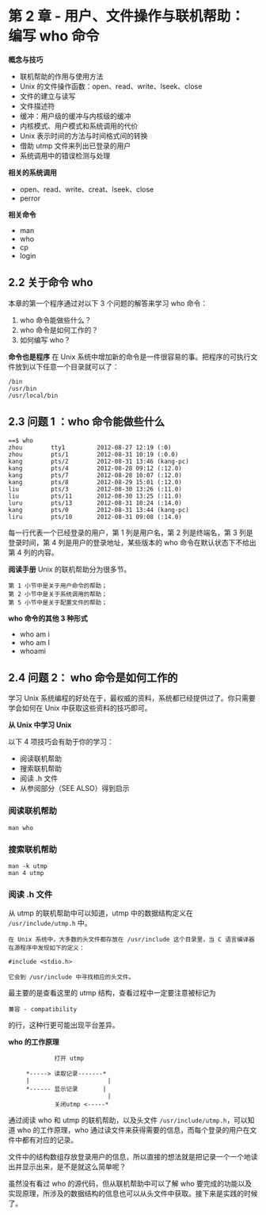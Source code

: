 # 第 2 章 - 用户、文件操作与联机帮助：编写 who 命令

**概念与技巧**

 * 联机帮助的作用与使用方法
 * Unix 的文件操作函数：open、read、write、lseek、close
 * 文件的建立与读写
 * 文件描述符
 * 缓冲：用户级的缓冲与内核级的缓冲
 * 内核模式、用户模式和系统调用的代价
 * Unix 表示时间的方法与时间格式间的转换
 * 借助 utmp 文件来列出已登录的用户
 * 系统调用中的错误检测与处理

**相关的系统调用**

 * open、read、write、creat、lseek、close
 * perror

**相关命令**

 * man
 * who
 * cp
 * login

## 2.2 关于命令 who
本章的第一个程序通过对以下 3 个问题的解答来学习 who 命令：

 1. who 命令能做些什么？
 2. who 命令是如何工作的？
 3. 如何编写 who？

**命令也是程序**
在 Unix 系统中增加新的命令是一件很容易的事。把程序的可执行文件放到以下任意一个目录就可以了：

	/bin
	/usr/bin
	/usr/local/bin

## 2.3 问题 1 ：who 命令能做些什么

	==$ who
	zhou		tty1         2012-08-27 12:19 (:0)
	zhou 		pts/1        2012-08-31 10:19 (:0.0)
	kang		pts/2        2012-08-31 13:46 (kang-pc)
	kang		pts/4        2012-08-28 09:12 (:12.0)
	kang		pts/7        2012-08-28 10:07 (:12.0)
	kang		pts/8        2012-08-29 15:01 (:12.0)
	liu   		pts/3        2012-08-30 13:26 (:11.0)
	liu   		pts/11       2012-08-30 13:25 (:11.0)
	luru   		pts/13       2012-08-31 10:24 (:14.0)
	kang		pts/0        2012-08-31 13:44 (kang-pc)
	liru   		pts/10       2012-08-31 09:08 (:14.0)

每一行代表一个已经登录的用户，第 1 列是用户名，第 2 列是终端名，第 3 列是登录时间，第 4 列是用户的登录地址，某些版本的 who 命令在默认状态下不给出第 4 列的内容。

**阅读手册**
Unix 的联机帮助分为很多节。

	第 1 小节中是关于用户命令的帮助；
	第 2 小节中是关于系统调用的帮助；
	第 5 小节中是关于配置文件的帮助；

**who 命令的其他 3 种形式**

 * who am i
 * who am I
 * whoami

## 2.4 问题 2： who 命令是如何工作的
学习 Unix 系统编程的好处在于，最权威的资料，系统都已经提供过了。你只需要学会如何在 Unix 中获取这些资料的技巧即可。

**从 Unix 中学习 Unix**

以下 4 项技巧会有助于你的学习：

 * 阅读联机帮助
 * 搜索联机帮助
 * 阅读 .h 文件
 * 从参阅部分（SEE ALSO）得到启示

### 阅读联机帮助

	man who

### 搜索联机帮助

	man -k utmp
	man 4 utmp 
	
### 阅读 .h 文件
从 utmp 的联机帮助中可以知道，utmp 中的数据结构定义在 `/usr/include/utmp.h` 中。

	在 Unix 系统中，大多数的头文件都存放在 /usr/include 这个目录里，当 C 语言编译器在源程序中发现如下的定义：
	
	#include <stdio.h>

	它会到 /usr/include 中寻找相应的头文件。

最主要的是查看这里的 utmp 结构，查看过程中一定要注意被标记为

	兼容 - compatibility 

的行，这种行更可能出现平台差异。

**who 的工作原理**

	
	             打开 utmp

	     *-----> 读取记录-------*
	     |                      |
	     *------ 显示记录       |
	                            |
	             关闭utmp <-----*

通过阅读 who 和 utmp 的联机帮助，以及头文件 `/usr/include/utmp.h`，可以知道 who 的工作原理，who 通过读文件来获得需要的信息，而每个登录的用户在文件中都有对应的记录。

文件中的结构数组存放登录用户的信息，所以直接的想法就是把记录一个一个地读出并显示出来，是不是就这么简单呢？

虽然没有看过 who 的源代码，但从联机帮助中可以了解 who 要完成的功能以及实现原理，所涉及的数据结构的信息也可以从头文件中获取。接下来是实践的时候了。
		
